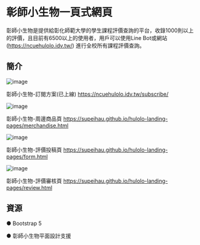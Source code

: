 # 彰師小生物一頁式網頁

彰師小生物是提供給彰化師範大學的學生課程評價查詢的平台，收錄1000則以上的評價，且目前有6500以上的使用者，用戶可以使用Line Bot或網站(https://ncuehulolo.idv.tw/)
進行全校所有課程評價查詢。

## 簡介

![image](https://user-images.githubusercontent.com/98528149/205682757-4cd4c8a6-9a4f-42b8-854d-affd92d3cb79.png)

彰師小生物-訂閱方案(已上線)
https://ncuehulolo.idv.tw/subscribe/


![image](https://user-images.githubusercontent.com/98528149/205683070-d60fe10d-2cfd-4996-be1f-834f16800ed9.png)

彰師小生物-周邊商品頁
https://supeihau.github.io/hulolo-landing-pages/merchandise.html

![image](https://user-images.githubusercontent.com/98528149/205683176-3688db6b-f174-44b8-addc-6b532d6db072.png)

彰師小生物-評價投稿頁
https://supeihau.github.io/hulolo-landing-pages/form.html

![image](https://user-images.githubusercontent.com/98528149/205683390-758ae50e-b757-4f8d-ae06-2c4ebe161694.png)

彰師小生物-評價審核頁
https://supeihau.github.io/hulolo-landing-pages/review.html


## 資源
● Bootstrap 5

● 彰師小生物平面設計支援

